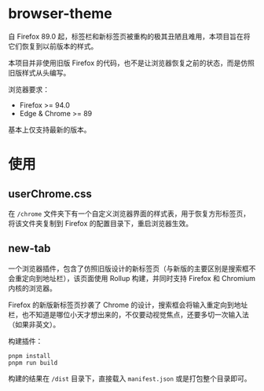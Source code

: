 # browser-theme

自 Firefox 89.0 起，标签栏和新标签页被重构的极其丑陋且难用，本项目旨在将它们恢复到以前版本的样式。

本项目并非使用旧版 Firefox 的代码，也不是让浏览器恢复之前的状态，而是仿照旧版样式从头编写。

浏览器要求：

- Firefox >= 94.0
- Edge & Chrome >= 89

基本上仅支持最新的版本。

# 使用

## userChrome.css

在 `/chrome` 文件夹下有一个自定义浏览器界面的样式表，用于恢复方形标签页，将该文件夹复制到 Firefox 的配置目录下，重启浏览器生效。

## new-tab

一个浏览器插件，包含了仿照旧版设计的新标签页（与新版的主要区别是搜索框不会重定向到地址栏），该页面使用 Rollup 构建，并同时支持 Firefox 和 Chromium 内核的浏览器。

Firefox 的新版新标签页抄袭了 Chrome 的设计，搜索框会将输入重定向到地址栏，也不知道是哪位小天才想出来的，不仅要动视觉焦点，还要多切一次输入法（如果非英文）。

构建插件：

```shell
pnpm install
pnpm run build
```

构建的结果在 `/dist` 目录下，直接载入 `manifest.json` 或是打包整个目录即可。
